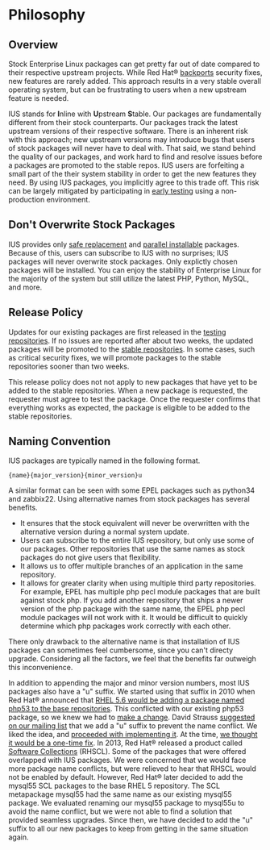 # Philosophy

## Overview

Stock Enterprise Linux packages can get pretty far out of date compared to
their respective upstream projects.  While Red Hat® [backports][1] security
fixes, new features are rarely added.  This approach results in a very stable
overall operating system, but can be frustrating to users when a new upstream
feature is needed.

IUS stands for **I**nline with **U**pstream **S**table.  Our packages are
fundamentally different from their stock counterparts.  Our packages track the
latest upstream versions of their respective software.  There is an inherent
risk with this approach; new upstream versions may introduce bugs that users of
stock packages will never have to deal with.  That said, we stand behind the
quality of our packages, and work hard to find and resolve issues before a
packages are promoted to the stable repos.  IUS users are forfeiting a small
part of the their system stability in order to get the new features they need.
By using IUS packages, you implicitly agree to this trade off.  This risk can
be largely mitigated by participating in [early testing][2] using a
non-production environment.

## Don't Overwrite Stock Packages

IUS provides only [safe replacement][3] and [parallel installable][4] packages.
Because of this, users can subscribe to IUS with no surprises; IUS packages
will never overwrite stock packages.  Only explictly chosen packages will be
installed.  You can enjoy the stability of Enterprise Linux for the majority of
the system but still utilize the latest PHP, Python, MySQL, and more.

## Release Policy

Updates for our existing packages are first released in the [testing
repositories][5].  If no issues are reported after about two weeks, the updated
packages will be promoted to the [stable repositories][6].  In some cases, such
as critical security fixes, we will promote packages to the stable repositories
sooner than two weeks.

This release policy does not not apply to new packages that have yet to be
added to the stable repositories.  When a new package is requested, the
requester must agree to test the package.  Once the requester confirms that
everything works as expected, the package is eligible to be added to the stable
repositories.

## Naming Convention

IUS packages are typically named in the following format.

    {name}{major_version}{minor_version}u

A similar format can be seen with some EPEL packages such as python34 and
zabbix22.  Using alternative names from stock packages has several benefits.

* It ensures that the stock equivalent will never be overwritten with the
  alternative version during a normal system update.
* Users can subscribe to the entire IUS repository, but only use some of our
  packages.  Other repositories that use the same names as stock packages do
  not give users that flexibility.
* It allows us to offer multiple branches of an application in the same
  repository.
* It allows for greater clarity when using multiple third party repositories.
  For example, EPEL has multiple php pecl module packages that are built
  against stock php.  If you add another repository that ships a newer version
  of the php package with the same name, the EPEL php pecl module packages will
  not work with it.  It would be difficult to quickly determine which php
  packages work correctly with each other.

There only drawback to the alternative name is that installation of IUS
packages can sometimes feel cumbersome, since you can't directy upgrade.
Considering all the factors, we feel that the benefits far outweigh this
inconvenience.

In addition to appending the major and minor version numbers, most IUS packages
also have a "u" suffix.  We started using that suffix in 2010 when Red Hat®
announced that [RHEL 5.6 would be adding a package named php53 to the base
repositories][7].  This conflicted with our existing php53 package, so we knew
we had to [make a change][8].  David Strauss [suggested on our mailing list][9]
that we add a "u" suffix to prevent the name conflict.  We liked the idea, and
[proceeded with implementing it][10].  At the time, [we thought it would be a
one-time fix][11].  In 2013, Red Hat® released a product called [Software
Collections][2] (RHSCL).  Some of the packages that were offered overlapped
with IUS packages.  We were concerned that we would face more package name
conflicts, but were relieved to hear that RHSCL would not be enabled by
default.  However, Red Hat® later decided to add the mysql55 SCL packages to
the base RHEL 5 repository.  The SCL metapackage mysql55 had the same name as
our existing mysql55 package.  We evaluated renaming our mysql55 package to
mysql55u to avoid the name conflict, but we were not able to find a solution
that provided seamless upgrades.  Since then, we have decided to add the "u"
suffix to all our new packages to keep from getting in the same situation
again.

[1]: https://access.redhat.com/security/updates/backporting
[2]: Contributing.md#early_testing
[3]: SafeRepo.md#safe_replacement_package
[4]: SafeRepo.md#parallel_installable_package
[5]: https://dl.iuscommunity.org/pub/ius/testing/
[6]: https://dl.iuscommunity.org/pub/ius/stable/
[7]: https://access.redhat.com/documentation/en-US/Red_Hat_Enterprise_Linux/5/html-single/5.6_Release_Notes/#idp12335856
[8]: https://lists.launchpad.net/ius-community/msg00145.html
[9]: https://lists.launchpad.net/ius-community/msg00151.html
[10]: https://bugs.launchpad.net/ius/+bug/691755
[11]: https://lists.launchpad.net/ius-community/msg00152.html
